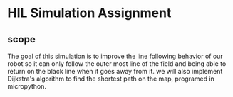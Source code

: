 # HIL Simulation Assignment
## scope 
The goal of this simulation is to improve the line following behavior of our robot so it can only follow the outer most line of the field and being able to return on the black line when it goes away from it. we will also implement Dijkstra's algorithm to find the shortest path on the map, programed in micropython. 
